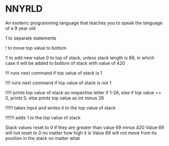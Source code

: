 # NNYRLD
An esoteric programming language that teaches you to speak the language of a 9 year old

1 to separate statements

! to move top value to bottom

!! to add new value 0 to top of stack, unless stack length is 69, in which case it will be added to bottom of stack with value of 420

!!! runs next command if top value of stack is 1

!!!! runs next command if top value of stack is not 1

!!!!! prints top value of stack as respective letter if 1-26, else if top value == 0, prints 0, else prints top value as int minus 26

!!!!!! takes input and writes it to the top value of stack

!!!!!!! adds 1 to the top value of stack

Stack values reset to 0 if they are greater than value 69 minus 420
Value 69 will not reset to 0 no matter how high it is
Value 69 will not move from its position in the stack no matter what
